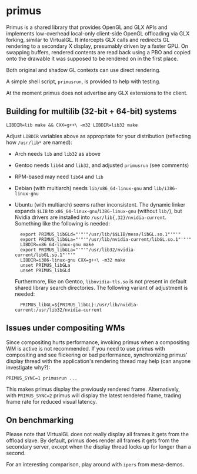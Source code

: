primus
======

Primus is a shared library that provides OpenGL and GLX APIs and
implements low-overhead
local-only client-side OpenGL offloading via GLX forking, similar to
VirtualGL.  It intercepts GLX calls and redirects GL rendering to a
secondary X display, presumably driven by a faster GPU. On swapping
buffers, rendered contents are read back using a PBO and copied onto
the drawable it was supposed to be rendered on in the first place.

Both original and shadow GL contexts can use direct rendering.

A simple shell script, `primusrun`, is provided to help with testing.

At the moment primus does not advertise any GLX extensions to the client.

Building for multilib (32-bit + 64-bit) systems
-----------------------------------------------

    LIBDIR=lib make && CXX=g++\ -m32 LIBDIR=lib32 make

Adjust `LIBDIR` variables above as appropriate for your distribution
(reflecting how `/usr/lib*` are named):

* Arch needs `lib` and `lib32` as above
* Gentoo needs `lib64` and `lib32`, and adjusted `primusrun` (see comments)
* RPM-based may need `lib64` and `lib`
* Debian (with multiarch) needs `lib/x86_64-linux-gnu` and `lib/i386-linux-gnu`
* Ubuntu (with multiarch) seems rather inconsistent.  The dynamic linker
  expands `$LIB` to `x86_64-linux-gnu`/`i386-linux-gnu` (without `lib/`), but
  Nvidia drivers are installed into `/usr/lib{,32}/nvidia-current`. Something
  like the following is needed:

        export PRIMUS_libGLd="'"'"/usr/lib/$$LIB/mesa/libGL.so.1"'"'"
        export PRIMUS_libGLa="'"'"/usr/lib/nvidia-current/libGL.so.1"'"'"
        LIBDIR=x86_64-linux-gnu make
        export PRIMUS_libGLa="'"'"/usr/lib32/nvidia-current/libGL.so.1"'"'"
        LIBDIR=i386-linux-gnu CXX=g++\ -m32 make
        unset PRIMUS_libGLa
        unset PRIMUS_libGLd

  Furthermore, like on Gentoo, `libnvidia-tls.so` is not present in default
  shared library search directories. The following variant of adjustment is needed:

        PRIMUS_libGL=${PRIMUS_libGL}:/usr/lib/nvidia-current:/usr/lib32/nvidia-current

Issues under compositing WMs
----------------------------

Since compositing hurts performance, invoking primus when a compositing WM is
active is not recommended.  If you need to use primus with compositing and see
flickering or bad performance, synchronizing primus' display thread with the
application's rendering thread may help (can anyone investigate why?):

    PRIMUS_SYNC=1 primusrun ...

This makes primus display the previously rendered frame. Alternatively,
with `PRIMUS_SYNC=2` primus will display the latest rendered frame, trading
frame rate for reduced visual latency.

On benchmarking
---------------

Please note that VirtualGL does not really display all frames it
gets from the offload slave.  By default, primus does render all frames
it gets from the secondary server, except when the display thread
locks up for longer than a second.

For an interesting comparison, play around with `ipers` from mesa-demos.
